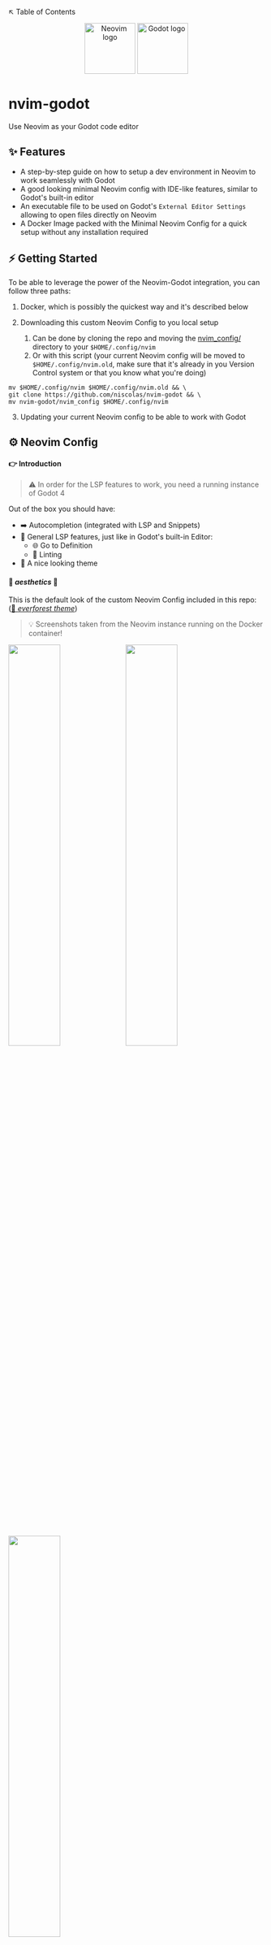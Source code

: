 ↖️ Table of Contents

<div align="center">
  <img src="https://avatars.githubusercontent.com/u/6471485?s=200&v=4" alt="Neovim logo" width="100">
  <img src="https://godotengine.org/assets/press/icon_color_outline.svg" alt="Godot logo" width="100">
</div>

# nvim-godot
Use Neovim as your Godot code editor

## ✨ Features
- A step-by-step guide on how to setup a dev environment in Neovim to work seamlessly with Godot
- A good looking minimal Neovim config with IDE-like features, similar to Godot's built-in editor
- An executable file to be used on Godot's `External Editor Settings` allowing to open files directly on Neovim
- A Docker Image packed with the Minimal Neovim Config for a quick setup without any installation required

## ⚡ Getting Started
To be able to leverage the power of the Neovim-Godot integration, you can follow three paths:
1. Docker, which is possibly the quickest way and it's described below

2. Downloading this custom Neovim Config to you local setup
    1. Can be done by cloning the repo and moving the [nvim_config/](nvim_config/) directory to your `$HOME/.config/nvim`
    2. Or with this script (your current Neovim config will be moved to `$HOME/.config/nvim.old`, make sure that it's already in you Version Control system or that you know what you're doing)
```
mv $HOME/.config/nvim $HOME/.config/nvim.old && \
git clone https://github.com/niscolas/nvim-godot && \
mv nvim-godot/nvim_config $HOME/.config/nvim
```

3. Updating your current Neovim config to be able to work with Godot

## ⚙️ Neovim Config
#### 👉  Introduction
> ⚠️ In order for the LSP features to work, you need a running instance of Godot 4

Out of the box you should have:
- ➡️ Autocompletion (integrated with LSP and Snippets)
- 🧠 General LSP features, just like in Godot's built-in Editor:
    - 🌐 Go to Definition
    - 🚦 Linting
- 🌸 A nice looking theme

#### 🌸 *aesthetics* 🌸
This is the default look of the custom Neovim Config included in this repo: ([🌲 *everforest theme*](https://github.com/sainnhe/everforest))
> 💡 Screenshots taken from the Neovim instance running on the Docker container!

<img src="https://i.imgur.com/qVhgZZy.png" width="45%">
<img src="https://i.imgur.com/YtchKbV.png" width="45%">
<img src="https://i.imgur.com/en5rDnZ.png" width="45%">

#### 📦 Settings and Plugins
Most of the Neovim config was copied from [nvim-lua/kickstart.nvim](https://github.com/nvim-lua/kickstart.nvim), with the theme change and the Godot specific LSP, TreeSitter and DAP settings

## 🐋 Docker
To get up and running quickly, or to test the setup, you can just run the following command if you have Docker installed:

```
docker run -it -p 6005:6005 -p 6006:6006 niscolas/nvim-godot:latest
```

> 💡 One important thing to note is that the some error messages will appear on Neovim startup related to the Lua Language Server since it doesn't support Alpine (the base image)

#### ➕ Additional Info
> 💡 You can add the `--rm` option to remove the container as soon as you're finished with testing

```
docker run --rm -it -p 6005:6005 -p 6006:6006 niscolas/nvim-godot:latest
```

> ⚠️ And you can add the `--network host` option to be able to use the host machine (your PC probably) network (I normally have to use it since I broke my Docker settings), but it's advised against

```
docker run --network host -it niscolas/nvim-godot:latest
```



## ✏️ External Editor Settings
1. In Godot, go to `Editor > Editor Settings... > (General Tab) > Text Editor > External`
2. Set `Use External Editor` to ✅
3. Set `Exec Path` to the location of the `run.sh` file on your system 
4. Set `Exec Flags` to `"{file}" "{line},{col}"`
<details>
<summary>Step-by-Step with Images </summary>
<img src="https://i.imgur.com/VMHHR5a.png">
<img src="https://i.imgur.com/h7nQZkm.png">
<img src="https://i.imgur.com/u4Czaff.png">
</details>

## The `run.sh` Executable
(WIP)

